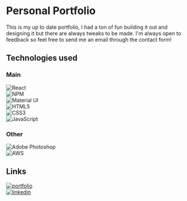 
# Personal Portfolio

This is my up to date portfolio, I had a ton of fun building it out and designing it but there are always tweaks to be made. I'm always open to feedback so feel free to send me an email through the contact form!

## Technologies used
### Main
![React](https://img.shields.io/badge/react-%2320232a.svg?style=for-the-badge&logo=react&logoColor=%2361DAFB)\
![NPM](https://img.shields.io/badge/NPM-%23000000.svg?style=for-the-badge&logo=npm&logoColor=white)\
![Material UI](https://img.shields.io/badge/materialui-%230081CB.svg?style=for-the-badge&logo=material-ui&logoColor=white)\
![HTML5](https://img.shields.io/badge/html5-%23E34F26.svg?style=for-the-badge&logo=html5&logoColor=white)\
![CSS3](https://img.shields.io/badge/css3-%231572B6.svg?style=for-the-badge&logo=css3&logoColor=white)\
![JavaScript](https://img.shields.io/badge/javascript-%23323330.svg?style=for-the-badge&logo=javascript&logoColor=%23F7DF1E)
### Other
![Adobe Photoshop](https://img.shields.io/badge/adobephotoshop-%2331A8FF.svg?style=for-the-badge&logo=adobephotoshop&logoColor=white)\
![AWS](https://img.shields.io/badge/AWS-%23FF9900.svg?style=for-the-badge&logo=amazon-aws&logoColor=white)
## Links
[![portfolio](https://img.shields.io/badge/my_portfolio-000?style=for-the-badge&logo=ko-fi&logoColor=white)](https://apierce.me/)\
[![linkedin](https://img.shields.io/badge/linkedin-0A66C2?style=for-the-badge&logo=linkedin&logoColor=white)](https://www.linkedin.com/in/ashton-pierce)

  
